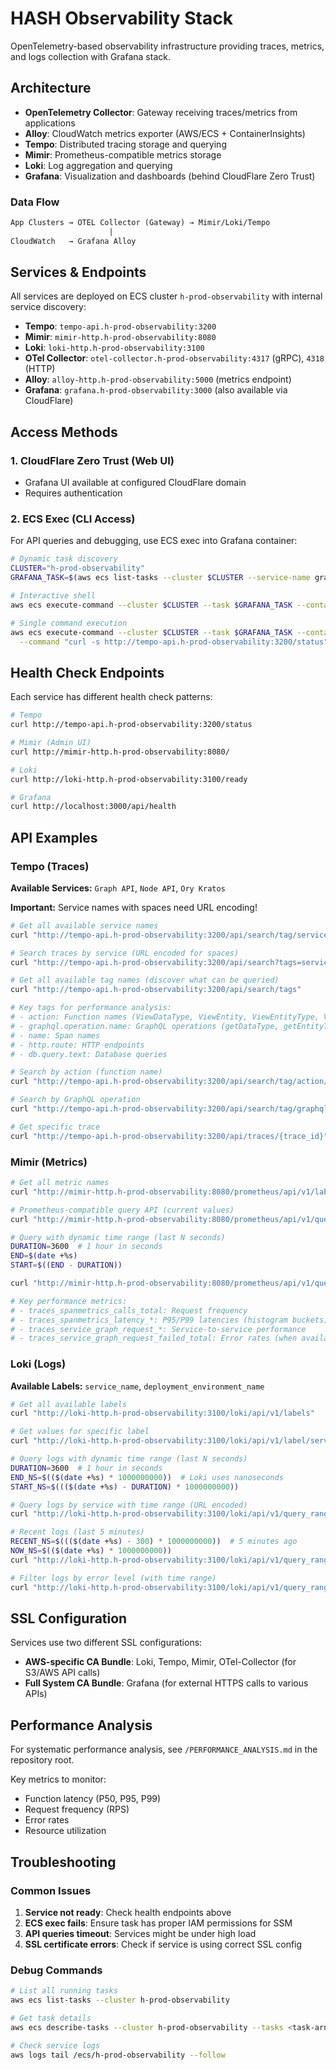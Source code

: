 # HASH Observability Stack

OpenTelemetry-based observability infrastructure providing traces, metrics, and logs collection with Grafana stack.

## Architecture

- **OpenTelemetry Collector**: Gateway receiving traces/metrics from applications
- **Alloy**: CloudWatch metrics exporter (AWS/ECS + ContainerInsights)
- **Tempo**: Distributed tracing storage and querying
- **Mimir**: Prometheus-compatible metrics storage
- **Loki**: Log aggregation and querying
- **Grafana**: Visualization and dashboards (behind CloudFlare Zero Trust)

### Data Flow

```txt
App Clusters → OTEL Collector (Gateway) → Mimir/Loki/Tempo
                      |
CloudWatch   → Grafana Alloy
```

## Services & Endpoints

All services are deployed on ECS cluster `h-prod-observability` with internal service discovery:

- **Tempo**: `tempo-api.h-prod-observability:3200`
- **Mimir**: `mimir-http.h-prod-observability:8080`
- **Loki**: `loki-http.h-prod-observability:3100`
- **OTel Collector**: `otel-collector.h-prod-observability:4317` (gRPC), `4318` (HTTP)
- **Alloy**: `alloy-http.h-prod-observability:5000` (metrics endpoint)
- **Grafana**: `grafana.h-prod-observability:3000` (also available via CloudFlare)

## Access Methods

### 1. CloudFlare Zero Trust (Web UI)

- Grafana UI available at configured CloudFlare domain
- Requires authentication

### 2. ECS Exec (CLI Access)

For API queries and debugging, use ECS exec into Grafana container:

```bash
# Dynamic task discovery
CLUSTER="h-prod-observability"
GRAFANA_TASK=$(aws ecs list-tasks --cluster $CLUSTER --service-name grafana --query 'taskArns[0]' --output text)

# Interactive shell
aws ecs execute-command --cluster $CLUSTER --task $GRAFANA_TASK --container grafana --interactive --command "/bin/bash"

# Single command execution
aws ecs execute-command --cluster $CLUSTER --task $GRAFANA_TASK --container grafana \
  --command "curl -s http://tempo-api.h-prod-observability:3200/status" --interactive
```

## Health Check Endpoints

Each service has different health check patterns:

```bash
# Tempo
curl http://tempo-api.h-prod-observability:3200/status

# Mimir (Admin UI)
curl http://mimir-http.h-prod-observability:8080/

# Loki
curl http://loki-http.h-prod-observability:3100/ready

# Grafana
curl http://localhost:3000/api/health
```

## API Examples

### Tempo (Traces)

**Available Services:** `Graph API`, `Node API`, `Ory Kratos`

**Important:** Service names with spaces need URL encoding!

```bash
# Get all available service names
curl "http://tempo-api.h-prod-observability:3200/api/search/tag/service.name/values"

# Search traces by service (URL encoded for spaces)
curl "http://tempo-api.h-prod-observability:3200/api/search?tags=service.name%3DGraph%20API&limit=10"

# Get all available tag names (discover what can be queried)
curl "http://tempo-api.h-prod-observability:3200/api/search/tags"

# Key tags for performance analysis:
# - action: Function names (ViewDataType, ViewEntity, ViewEntityType, ViewPropertyType)
# - graphql.operation.name: GraphQL operations (getDataType, getEntityType, getPropertyType, me)
# - name: Span names
# - http.route: HTTP endpoints
# - db.query.text: Database queries

# Search by action (function name)
curl "http://tempo-api.h-prod-observability:3200/api/search/tag/action/values"

# Search by GraphQL operation
curl "http://tempo-api.h-prod-observability:3200/api/search/tag/graphql.operation.name/values"

# Get specific trace
curl "http://tempo-api.h-prod-observability:3200/api/traces/{trace_id}"
```

### Mimir (Metrics)

```bash
# Get all metric names
curl "http://mimir-http.h-prod-observability:8080/prometheus/api/v1/label/__name__/values"

# Prometheus-compatible query API (current values)
curl "http://mimir-http.h-prod-observability:8080/prometheus/api/v1/query?query=traces_spanmetrics_size_total"

# Query with dynamic time range (last N seconds)
DURATION=3600  # 1 hour in seconds
END=$(date +%s)
START=$((END - DURATION))

curl "http://mimir-http.h-prod-observability:8080/prometheus/api/v1/query_range?query=traces_spanmetrics_latency_bucket&start=${START}&end=${END}&step=60s"

# Key performance metrics:
# - traces_spanmetrics_calls_total: Request frequency
# - traces_spanmetrics_latency_*: P95/P99 latencies (histogram buckets)
# - traces_service_graph_request_*: Service-to-service performance
# - traces_service_graph_request_failed_total: Error rates (when available)
```

### Loki (Logs)

**Available Labels:** `service_name`, `deployment_environment_name`

```bash
# Get all available labels
curl "http://loki-http.h-prod-observability:3100/loki/api/v1/labels"

# Get values for specific label
curl "http://loki-http.h-prod-observability:3100/loki/api/v1/label/service_name/values"

# Query logs with dynamic time range (last N seconds)
DURATION=3600  # 1 hour in seconds
END_NS=$(($(date +%s) * 1000000000))  # Loki uses nanoseconds
START_NS=$((($(date +%s) - DURATION) * 1000000000))

# Query logs by service with time range (URL encoded)
curl "http://loki-http.h-prod-observability:3100/loki/api/v1/query_range?query=%7Bservice_name%3D%22Node%20API%22%7D&start=${START_NS}&end=${END_NS}&limit=100"

# Recent logs (last 5 minutes)
RECENT_NS=$((($(date +%s) - 300) * 1000000000))  # 5 minutes ago
NOW_NS=$(($(date +%s) * 1000000000))
curl "http://loki-http.h-prod-observability:3100/loki/api/v1/query_range?query=%7Bservice_name%3D%22Node%20API%22%7D&start=${RECENT_NS}&end=${NOW_NS}&limit=10"

# Filter logs by error level (with time range)
curl "http://loki-http.h-prod-observability:3100/loki/api/v1/query_range?query=%7Bservice_name%3D%22Node%20API%22%7D%20%7C%3D%20%22ERROR%22&start=${RECENT_NS}&end=${NOW_NS}&limit=50"
```

## SSL Configuration

Services use two different SSL configurations:

- **AWS-specific CA Bundle**: Loki, Tempo, Mimir, OTel-Collector (for S3/AWS API calls)
- **Full System CA Bundle**: Grafana (for external HTTPS calls to various APIs)

## Performance Analysis

For systematic performance analysis, see `/PERFORMANCE_ANALYSIS.md` in the repository root.

Key metrics to monitor:

- Function latency (P50, P95, P99)
- Request frequency (RPS)
- Error rates
- Resource utilization

## Troubleshooting

### Common Issues

1. **Service not ready**: Check health endpoints above
2. **ECS exec fails**: Ensure task has proper IAM permissions for SSM
3. **API queries timeout**: Services might be under high load
4. **SSL certificate errors**: Check if service is using correct SSL config

### Debug Commands

```bash
# List all running tasks
aws ecs list-tasks --cluster h-prod-observability

# Get task details
aws ecs describe-tasks --cluster h-prod-observability --tasks <task-arn>

# Check service logs
aws logs tail /ecs/h-prod-observability --follow
```
